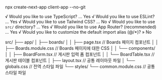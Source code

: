 npx create-next-app client-app --no-git

√ Would you like to use TypeScript? ... Yes
√ Would you like to use ESLint? ... Yes
√ Would you like to use Tailwind CSS? ... No
√ Would you like to use `src/` directory? ... Yes
√ Would you like to use App Router? (recommended) ... Yes
√ Would you like to customize the default import alias (@/\*)? » No

src/
├── app/
│ ├── boards/
│ │ ├── page.tsx // Boards 페이지 컴포넌트
│ │ ├── Boards.module.css // Boards 페이지에 대한 CSS
│ │ └── components/
│ │ ├── BoardForm.tsx // 게시판 입력 폼 컴포넌트
│ │ └── BoardTable.tsx // 게시판 테이블 컴포넌트
│ ├── layout.tsx // 공통 레이아웃 파일
│ └── globals.css // 전역 스타일 파일
└── styles/
└── common.module.css // 공통 스타일 파일

